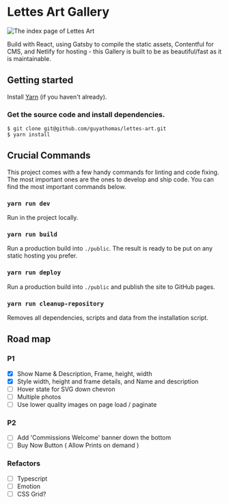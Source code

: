 # Lettes Art Gallery


![The index page of Lettes Art](https://res.cloudinary.com/dqvlfpaev/image/upload/v1568668728/lettesart-small_mca0xz.gif "The landing page of this repo")

Build with React, using Gatsby to compile the static assets, Contentful for CMS, and Netlify for hosting - this Gallery is built to be as beautiful/fast as it is maintainable.

## Getting started

Install [Yarn](https://yarnpkg.com/en/docs/install) (if you haven't already).

### Get the source code and install dependencies.

```
$ git clone git@github.com/guyathomas/lettes-art.git
$ yarn install
```

## Crucial Commands

This project comes with a few handy commands for linting and code fixing. The most important ones are the ones to develop and ship code. You can find the most important commands below.

### `yarn run dev`

Run in the project locally.

### `yarn run build`

Run a production build into `./public`. The result is ready to be put on any static hosting you prefer.

### `yarn run deploy`

Run a production build into `./public` and publish the site to GitHub pages.

### `yarn run cleanup-repository`

Removes all dependencies, scripts and data from the installation script.

## Road map
### P1
- [x] Show Name & Description, Frame, height, width
- [x] Style width, height and frame details, and Name and description
- [ ] Hover state for SVG down chevron
- [ ] Multiple photos
- [ ] Use lower quality images on page load / paginate

### P2
- [ ] Add 'Commissions Welcome' banner down the bottom
- [ ] Buy Now Button ( Allow Prints on demand )

### Refactors
- [ ] Typescript
- [ ] Emotion
- [ ] CSS Grid?